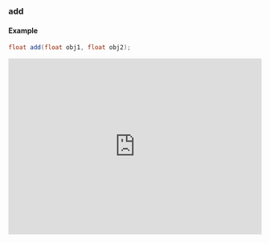 ### add
#### Example
```glsl 
float add(float obj1, float obj2);
```
<iframe width="100%" height="350px" src="http://localhost:3000/sculpture/-LM3FtAfpWixlL9VAr4G?example=true&embed=true" frameborder="0"></iframe>